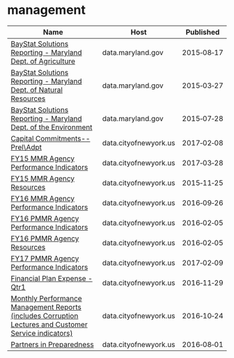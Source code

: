 # management

Name | Host | Published
---- | ---- | ---------
[BayStat Solutions Reporting - Maryland Dept. of Agriculture](../datasets/tsya-25ee.md) | data.maryland.gov | 2015&#x2011;08&#x2011;17
[BayStat Solutions Reporting - Maryland Dept. of Natural Resources](../datasets/4zqs-i2t2.md) | data.maryland.gov | 2015&#x2011;03&#x2011;27
[BayStat Solutions Reporting - Maryland Dept. of the Environment](../datasets/ab68-n7ja.md) | data.maryland.gov | 2015&#x2011;07&#x2011;28
[Capital Commitments--Prel\Adpt](../datasets/svqu-rx2s.md) | data.cityofnewyork.us | 2017&#x2011;02&#x2011;08
[FY15 MMR Agency Performance Indicators](../datasets/fxdy-q85h.md) | data.cityofnewyork.us | 2017&#x2011;03&#x2011;28
[FY15 MMR Agency Resources](../datasets/erts-eyf6.md) | data.cityofnewyork.us | 2015&#x2011;11&#x2011;25
[FY16 MMR Agency Performance Indicators](../datasets/8jfz-tjny.md) | data.cityofnewyork.us | 2016&#x2011;09&#x2011;26
[FY16 PMMR Agency Performance Indicators](../datasets/q5za-zqz7.md) | data.cityofnewyork.us | 2016&#x2011;02&#x2011;05
[FY16 PMMR Agency Resources](../datasets/7ceq-6nwu.md) | data.cityofnewyork.us | 2016&#x2011;02&#x2011;05
[FY17 PMMR Agency Performance Indicators](../datasets/him9-7gri.md) | data.cityofnewyork.us | 2017&#x2011;02&#x2011;09
[Financial Plan Expense - Qtr1](../datasets/sqmu-2ixd.md) | data.cityofnewyork.us | 2016&#x2011;11&#x2011;29
[Monthly Performance Management Reports (includes Corruption Lectures and Customer Service indicators)](../datasets/i8ua-bnkj.md) | data.cityofnewyork.us | 2016&#x2011;10&#x2011;24
[Partners in Preparedness](../datasets/h4jn-x3ty.md) | data.cityofnewyork.us | 2016&#x2011;08&#x2011;01

